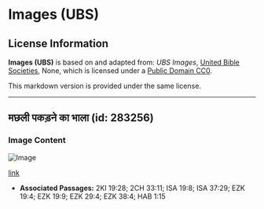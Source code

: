 # Images (UBS)

## License Information

**Images (UBS)** is based on and adapted from: _UBS Images_, [United Bible Societies](https://unitedbiblesocieties.org/), None, which is licensed under a [Public Domain CC0](https://creativecommons.org/public-domain/cc0/).

This markdown version is provided under the same license.



--------------------------------

## मछली पकड़ने का भाला (id: 283256)

### Image Content

![Image](https://cdn.aquifer.bible/aquifer-content/resources/Media/WEB-0338_fishing_spear.jpg)

[link](https://cdn.aquifer.bible/aquifer-content/resources/Media/WEB-0338_fishing_spear.jpg)

* **Associated Passages:** 2KI 19:28; 2CH 33:11; ISA 19:8; ISA 37:29; EZK 19:4; EZK 19:9; EZK 29:4; EZK 38:4; HAB 1:15

